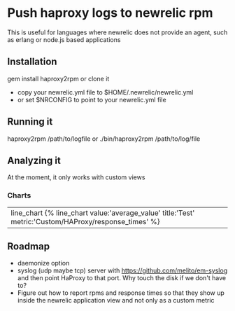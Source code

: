 # Push haproxy logs to newrelic rpm
This is useful for languages where newrelic does not provide an agent,
such as erlang or node.js based applications

## Installation

gem install haproxy2rpm or clone it

* copy your newrelic.yml file to $HOME/.newrelic/newrelic.yml
* or set $NRCONFIG to point to your newrelic.yml file

## Running it
haproxy2rpm /path/to/logfile or ./bin/haproxy2rpm /path/to/log/file

## Analyzing it

At the moment, it only works with custom views

<verbatim>
  <h3>Charts</h3>
  <table width='100%'>
    <tr>
    <td>line_chart {% line_chart value:'average_value' title:'Test' metric:'Custom/HAProxy/response_times' %}</td>
  </tr>

  </table>
</verbatim/>


## Roadmap

* daemonize option
* syslog (udp maybe tcp) server with https://github.com/melito/em-syslog and then point HaProxy to that port. Why touch the disk if we don't have to?
* Figure out how to report rpms and response times so that they show up inside the newrelic application view and not only as a custom metric
